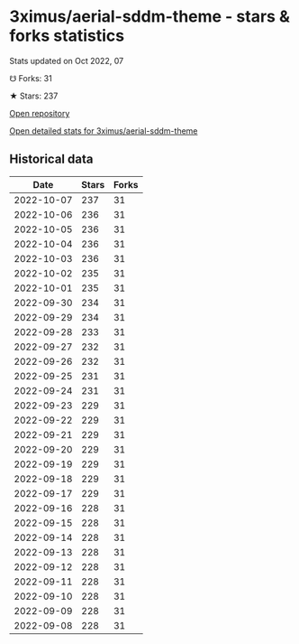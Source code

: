 # 3ximus/aerial-sddm-theme - stars & forks statistics

Stats updated on Oct 2022, 07

☋ Forks: 31

★ Stars: 237

[Open repository](https://github.com/3ximus/aerial-sddm-theme)

[Open detailed stats for 3ximus/aerial-sddm-theme](https://reviewgithub.com/rep/3ximus/aerial-sddm-theme)

## Historical data
| Date | Stars | Forks |
|------|-------|-------|
| 2022-10-07 | 237 | 31 | 
| 2022-10-06 | 236 | 31 | 
| 2022-10-05 | 236 | 31 | 
| 2022-10-04 | 236 | 31 | 
| 2022-10-03 | 236 | 31 | 
| 2022-10-02 | 235 | 31 | 
| 2022-10-01 | 235 | 31 | 
| 2022-09-30 | 234 | 31 | 
| 2022-09-29 | 234 | 31 | 
| 2022-09-28 | 233 | 31 | 
| 2022-09-27 | 232 | 31 | 
| 2022-09-26 | 232 | 31 | 
| 2022-09-25 | 231 | 31 | 
| 2022-09-24 | 231 | 31 | 
| 2022-09-23 | 229 | 31 | 
| 2022-09-22 | 229 | 31 | 
| 2022-09-21 | 229 | 31 | 
| 2022-09-20 | 229 | 31 | 
| 2022-09-19 | 229 | 31 | 
| 2022-09-18 | 229 | 31 | 
| 2022-09-17 | 229 | 31 | 
| 2022-09-16 | 228 | 31 | 
| 2022-09-15 | 228 | 31 | 
| 2022-09-14 | 228 | 31 | 
| 2022-09-13 | 228 | 31 | 
| 2022-09-12 | 228 | 31 | 
| 2022-09-11 | 228 | 31 | 
| 2022-09-10 | 228 | 31 | 
| 2022-09-09 | 228 | 31 | 
| 2022-09-08 | 228 | 31 | 

